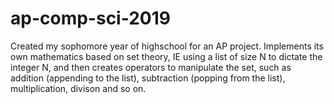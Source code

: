 # ap-comp-sci-2019
Created my sophomore year of highschool for an AP project.
Implements its own mathematics based on set theory, IE using a list of size N to dictate the integer N, and then creates
operators to manipulate the set, such as addition (appending to the list), subtraction (popping from the list), multiplication, divison and so on.
